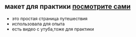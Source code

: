 ## макет для практики [посмотрите сами](https://ulbos.github.io/travel/)
- это простая страница путешествия
- использовала для опыта
- есть видео с утуба,тоже для практики
